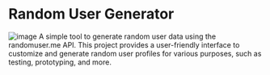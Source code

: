# Random User Generator

![image](https://github.com/Raazvardhan/Raazvardhan.github.io/assets/139915269/3ac40bb8-c37e-4739-9731-bc6d84ec1239)
A simple tool to generate random user data using the randomuser.me API. This project provides a user-friendly interface to customize and generate random user profiles for various purposes, such as testing, prototyping, and more.
